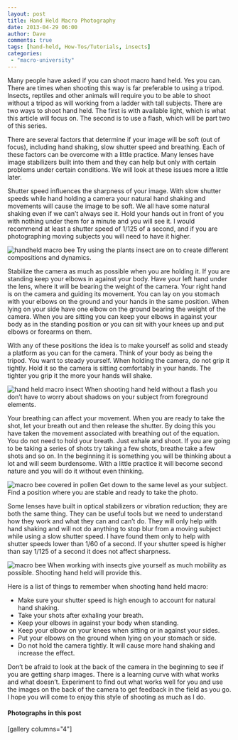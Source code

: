 ```yaml
---
layout: post
title: Hand Held Macro Photography
date: 2013-04-29 06:00
author: Dave
comments: true
tags: [hand-held, How-Tos/Tutorials, insects]
categories:
 - "macro-university"
---
```

Many people have asked if you can shoot macro hand held. Yes you can. There are times when shooting this way is far preferable to using a tripod. Insects, reptiles and other animals will require you to be able to shoot without a tripod as will working from a ladder with tall subjects. There are two ways to shoot hand held. The first is with available light, which is what this article will focus on. The second is to use a flash, which will be part two of this series.

There are several factors that determine if your image will be soft (out of focus), including hand shaking, slow shutter speed and breathing. Each of these factors can be overcome with a little practice. Many lenses have image stabilizers built into them and they can help but only with certain problems under certain conditions. We will look at these issues more a little later.

Shutter speed influences the sharpness of your image. With slow shutter speeds while hand holding a camera your natural hand shaking and movements will cause the image to be soft. We all have some natural shaking even if we can’t always see it. Hold your hands out in front of you with nothing under them for a minute and you will see it. I would recommend at least a shutter speed of 1/125 of a second, and if you are photographing moving subjects you will need to have it higher.

<p class="post-image"><img class="size-full wp-image-268" alt="handheld macro bee" src="http://thecloseupproject.com/wp-content/uploads/2013/04/handheld3.jpg" /> Try using the plants insect are on to create different compositions and dynamics.</p>

Stabilize the camera as much as possible when you are holding it. If you are standing keep your elbows in against your body. Have your left hand under the lens, where it will be bearing the weight of the camera. Your right hand is on the camera and guiding its movement. You can lay on you stomach with your elbows on the ground and your hands in the same position. When lying on your side have one elbow on the ground bearing the weight of the camera. When you are sitting you can keep your elbows in against your body as in the standing position or you can sit with your knees up and put elbows or forearms on them.

With any of these positions the idea is to make yourself as solid and steady a platform as you can for the camera. Think of your body as being the tripod. You want to steady yourself. When holding the camera, do not grip it tightly. Hold it so the camera is sitting comfortably in your hands. The tighter you grip it the more your hands will shake.

<p class="post-image"><img class="size-full wp-image-270" alt="hand held macro insect" src="http://thecloseupproject.com/wp-content/uploads/2013/04/handheld1.jpg" /> When shooting hand held without a flash you don’t have to worry about shadows on your subject from foreground elements.</p>

Your breathing can affect your movement. When you are ready to take the shot, let your breath out and then release the shutter. By doing this you have taken the movement associated with breathing out of the equation. You do not need to hold your breath. Just exhale and shoot. If you are going to be taking a series of shots try taking a few shots, breathe take a few shots and so on. In the beginning it is something you will be thinking about a lot and will seem burdensome. With a little practice it will become second nature and you will do it without even thinking.

<p class="post-image"><img class="size-full wp-image-267" alt="macro bee covered in pollen" src="http://thecloseupproject.com/wp-content/uploads/2013/04/handheld4.jpg" /> Get down to the same level as your subject. Find a position where you are stable and ready to take the photo.</p>

Some lenses have built in optical stabilizers or vibration reduction; they are both the same thing. They can be useful tools but we need to understand how they work and what they can and can’t do. They will only help with hand shaking and will not do anything to stop blur from a moving subject while using a slow shutter speed. I have found them only to help with shutter speeds lower than 1/60 of a second. If your shutter speed is higher than say 1/125 of a second it does not affect sharpness.

<p class="post-image"><img class="size-full wp-image-269" alt="macro bee" src="http://thecloseupproject.com/wp-content/uploads/2013/04/handheld2.jpg" /> When working with insects give yourself as much mobility as possible. Shooting hand held will provide this.</p>

Here is a list of things to remember when shooting hand held macro:
<ul class="bullet">
	<li>Make sure your shutter speed is high enough to account for natural hand shaking.</li>
	<li>Take your shots after exhaling your breath.</li>
	<li>Keep your elbows in against your body when standing.</li>
	<li>Keep your elbow on your knees when sitting or in against your sides.</li>
	<li>Put your elbows on the ground when lying on your stomach or side.</li>
	<li>Do not hold the camera tightly. It will cause more hand shaking and increase the effect.</li>
</ul>
Don’t be afraid to look at the back of the camera in the beginning to see if you are getting sharp images. There is a learning curve with what works and what doesn’t. Experiment to find out what works well for you and use the images on the back of the camera to get feedback in the field as you go. I hope you will come to enjoy this style of shooting as much as I do.
<h4>Photographs in this post</h4>
[gallery columns="4"]
